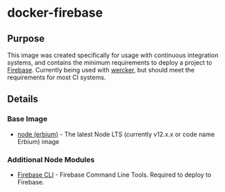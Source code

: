 # docker-firebase

## Purpose

This image was created specifically for usage with continuous integration
systems, and contains the minimum requirements to deploy a project to
[Firebase](https://firebase.google.com/). Currently being used with
[wercker](https://app.wercker.com), but should meet the requirements for most CI
systems.

## Details

### Base Image

- [node (erbium)](https://hub.docker.com/r/library/node/) - The latest Node
  LTS (currently v12.x.x or code name Erbium) image

### Additional Node Modules

- [Firebase CLI](https://github.com/firebase/firebase-tools) - Firebase Command
  Line Tools. Required to deploy to Firebase.
